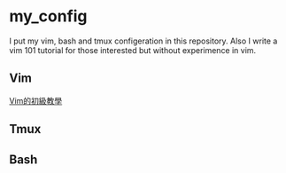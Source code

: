 # my_config
I put my vim, bash and tmux configeration in this repository.
Also I write a vim 101 tutorial for those interested but without experimence in vim.

## Vim
<a href="https://hackmd.io/YmvrQQiORY6bzotwSFmrbw" target="_blank" >Vim的初級教學</a>

## Tmux

## Bash

